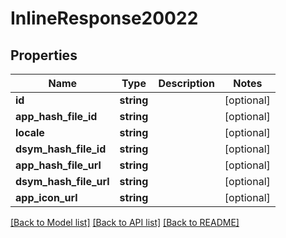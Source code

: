 # InlineResponse20022

## Properties
Name | Type | Description | Notes
------------ | ------------- | ------------- | -------------
**id** | **string** |  | [optional] 
**app_hash_file_id** | **string** |  | [optional] 
**locale** | **string** |  | [optional] 
**dsym_hash_file_id** | **string** |  | [optional] 
**app_hash_file_url** | **string** |  | [optional] 
**dsym_hash_file_url** | **string** |  | [optional] 
**app_icon_url** | **string** |  | [optional] 

[[Back to Model list]](../README.md#documentation-for-models) [[Back to API list]](../README.md#documentation-for-api-endpoints) [[Back to README]](../README.md)


